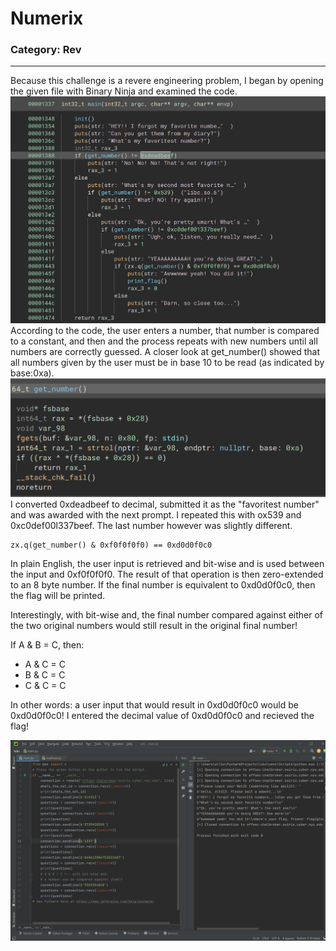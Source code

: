 # Numerix

### Category: Rev
__________________________


 
Because this challenge is a revere engineering problem, I began by opening the given file with Binary Ninja and examined the code. 
![Alt text](Images/numerix0.png)
According to the code, the user enters a number, that number is compared to a constant, and then and the process repeats with new numbers until all numbers are correctly guessed. A closer look at get_number() showed that all numbers given by the user must be in base 10 to be read (as indicated by base:0xa). 
![Alt text](Images/numerix2.png)
I converted 0xdeadbeef to decimal, submitted it as the "favoritest number" and was awarded with the next prompt. I repeated this with ox539 and 0xc0def00l337beef. The last number however was slightly different.

~~~
zx.q(get_number() & 0xf0f0f0f0) == 0xd0d0f0c0
~~~

In plain English, the user input is retrieved and bit-wise and is used between the input and 0xf0f0f0f0. The result of that operation is then zero-extended to an 8 byte number. If the final number is equivalent to 0xd0d0f0c0, then the flag will be printed. 

Interestingly, with bit-wise and, the final number compared against either of the two original numbers would still result in the original final number!


If A & B = C, then:
- A & C = C
- B & C = C
- C & C = C

In other words: a user input that would result in 0xd0d0f0c0 would be 0xd0d0f0c0! I entered the decimal value of 0xd0d0f0c0 and recieved the flag!

![Alt text](Images/numerix3.png)